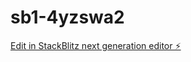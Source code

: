 # sb1-4yzswa2

[Edit in StackBlitz next generation editor ⚡️](https://stackblitz.com/~/github.com/vtmworld/sb1-4yzswa2)